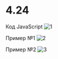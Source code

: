 # 4.24
Код JavaScript
![1](https://github.com/Tsite01/4.24/assets/110942700/e61ace79-4b48-4a63-a45b-8fce41e650e9)

Пример №1
![2](https://github.com/Tsite01/4.24/assets/110942700/e95cff57-f9ae-4713-a2ba-e38d4f7d94c3)

Пример №2
![3](https://github.com/Tsite01/4.24/assets/110942700/d3b51c4f-3714-446c-866c-a9c22298197a)
